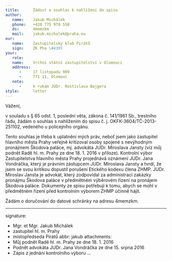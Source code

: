 ```yaml
---
title:      Žádost o souhlas k nahlížení do spisu
author:
   name:    Jakub Michálek
   phone:   +420 775 978 550
   ds:      4memzkm
   mail:    jakub.michalek@praha.eu
our:
   name:    Zastupitelský klub Pirátů
   sign:    ZK Pha \#4395
your:
   role:    
   name:    Vrchní státní zastupitelství v Olomouci
   address:
      -     17 listopadu 909
      -     771 11, Olomouc
   note:
      -     k rukám JUDr. Rostislava Bajgera
style:      letter
---
```


Vážení,

v souladu s § 65 odst. 1, poslední věta, zákona č. 141/1961 Sb., trestního řádu, žádám o souhlas s nahlížením do spisu č. j. OKFK-3604/TČ-2013-251102, vedeného u policejního orgánu. 

Tento souhlas je třeba k uplatnění mých práv, neboť jsem jako zastupitel hlavního města Prahy veřejně kritizoval osoby spojené s nevýhodným pronájmem Škodova paláce, mj. advokáta JUDr. Miroslava Jansty (viz můj podnět Radě hl. m. Prahy ze dne 18. 1. 2016 v příloze). Kontrolní výbor Zastupitelstva hlavního města Prahy projednává oznámení JUDr. Jana Vondráčka, který je právním zástupcem JUDr. Miroslava Jansty a tvrdí, že jsem se svou kritikou dopustil porušení Etického kodexu člena ZHMP. JUDr. Miroslav Jansta je advokát, který zodpovídal za administraci zakázky pronájmu Škodova paláce v předmětném výběrovém řízení na pronájem Škodova paláce. Dokumenty ze spisu potřebuji k tomu, abych se mohl v předmětném řízení před kontrolním výborem ZHMP účinně hájit. 

Žádám o doručování do datové schránky na adresu 4memzkm.

---
signature:
  - Mgr. et Mgr. Jakub Michálek
  - zastupitel hl. m. Prahy
  - místopředseda Pirátů
abbr:       jakub
attachments: 
  - Můj podnět Radě hl. m. Prahy ze dne 18. 1. 2016
  - Podnět advokáta JUDr. Jana Vondráčka ze dne 15. srpna 2016
  - Zápis z jednání kontrolního výboru
...
